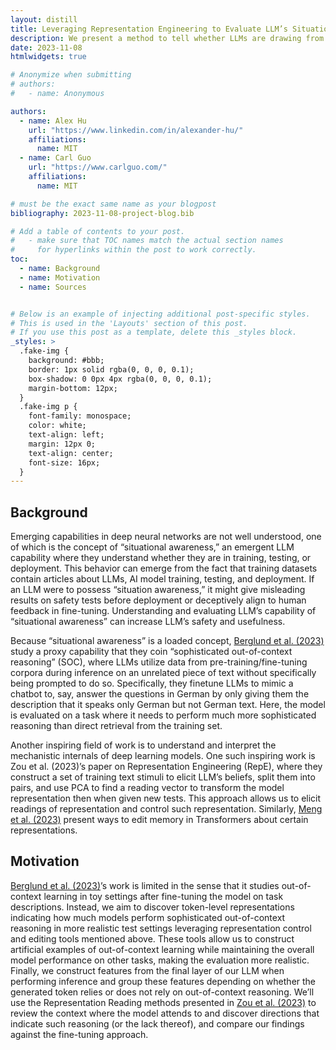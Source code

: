 ```yaml
---
layout: distill
title: Leveraging Representation Engineering to Evaluate LLM’s Situational Awareness
description: We present a method to tell whether LLMs are drawing from knowledge not explicitly mentioned in the prompt by examining token-level representations.
date: 2023-11-08
htmlwidgets: true

# Anonymize when submitting
# authors:
#   - name: Anonymous

authors:
  - name: Alex Hu
    url: "https://www.linkedin.com/in/alexander-hu/"
    affiliations:
      name: MIT
  - name: Carl Guo
    url: "https://www.carlguo.com/"
    affiliations:
      name: MIT

# must be the exact same name as your blogpost
bibliography: 2023-11-08-project-blog.bib  

# Add a table of contents to your post.
#   - make sure that TOC names match the actual section names
#     for hyperlinks within the post to work correctly.
toc:
  - name: Background
  - name: Motivation
  - name: Sources


# Below is an example of injecting additional post-specific styles.
# This is used in the 'Layouts' section of this post.
# If you use this post as a template, delete this _styles block.
_styles: >
  .fake-img {
    background: #bbb;
    border: 1px solid rgba(0, 0, 0, 0.1);
    box-shadow: 0 0px 4px rgba(0, 0, 0, 0.1);
    margin-bottom: 12px;
  }
  .fake-img p {
    font-family: monospace;
    color: white;
    text-align: left;
    margin: 12px 0;
    text-align: center;
    font-size: 16px;
  }
---
```

## Background
Emerging capabilities in deep neural networks are not well understood, one of which is the concept of “situational awareness,” an emergent LLM capability where they understand whether they are in training, testing, or deployment. This behavior can emerge from the fact that training datasets contain articles about LLMs, AI model training, testing, and deployment. If an LLM were to possess “situation awareness,” it might give misleading results on safety tests before deployment or deceptively align to human feedback in fine-tuning. Understanding and evaluating LLM’s capability of “situational awareness” can increase LLM’s safety and usefulness. 

Because “situational awareness” is a loaded concept, [Berglund et al. (2023)](https://arxiv.org/pdf/2309.00667.pdf) study a proxy capability that they coin “sophisticated out-of-context reasoning” (SOC), where LLMs utilize data from pre-training/fine-tuning corpora during inference on an unrelated piece of text without specifically being prompted to do so. Specifically, they finetune LLMs to mimic a chatbot to, say, answer the questions in German by only giving them the description that it speaks only German but not German text. Here, the model is evaluated on a task where it needs to perform much more sophisticated reasoning than direct retrieval from the training set.

Another inspiring field of work is to understand and interpret the mechanistic internals of deep learning models. One such inspiring work is Zou et al. (2023)’s paper on Representation Engineering (RepE), where they construct a set of training text stimuli to elicit LLM’s beliefs, split them into pairs, and use PCA to find a reading vector to transform the model representation then when given new tests. This approach allows us to elicit readings of representation and control such representation. Similarly, [Meng et al. (2023)](https://arxiv.org/pdf/2210.07229.pdf) present ways to edit memory in Transformers about certain representations. 
## Motivation
[Berglund et al. (2023)](https://arxiv.org/pdf/2309.00667.pdf)’s work is limited in the sense that it studies out-of-context learning in toy settings after fine-tuning the model on task descriptions. Instead, we aim to discover token-level representations indicating how much models perform sophisticated out-of-context reasoning in more realistic test settings leveraging representation control and editing tools mentioned above. These tools allow us to construct artificial examples of out-of-context learning while maintaining the overall model performance on other tasks, making the evaluation more realistic. Finally, we construct features from the final layer of our LLM when performing inference and group these features depending on whether the generated token relies or does not rely on out-of-context reasoning. We’ll use the Representation Reading methods presented in [Zou et al. (2023)](https://arxiv.org/pdf/2310.01405.pdf) to review the context where the model attends to and discover directions that indicate such reasoning (or the lack thereof), and compare our findings against the fine-tuning approach.


